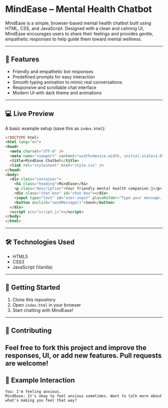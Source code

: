 # MindEase – Mental Health Chatbot

MindEase is a simple, browser-based mental health chatbot built using HTML, CSS, and JavaScript. Designed with a clean and calming UI, MindEase encourages users to share their feelings and provides gentle, empathetic responses to help guide them toward mental wellness.

---

## 🌟 Features

* Friendly and empathetic bot responses
* Predefined prompts for easy interaction
* Smooth typing animation to mimic real conversations
* Responsive and scrollable chat interface
* Modern UI with dark theme and animations

---

## 💻 Live Preview

A basic example setup (save this as `index.html`):

```html
<!DOCTYPE html>
<html lang="en">
<head>
  <meta charset="UTF-8" />
  <meta name="viewport" content="width=device-width, initial-scale=1.0" />
  <title>MindEase Chatbot</title>
  <link rel="stylesheet" href="style.css" />
</head>
<body>
  <div class="container">
    <h1 class="heading">MindEase</h1>
    <p class="description">Your friendly mental health companion 💬</p>
    <div class="chat-box" id="chat-box"></div>
    <input type="text" id="user-input" placeholder="Type your message..." />
    <button onclick="sendMessage()">Send</button>
  </div>
  <script src="script.js"></script>
</body>
</html>
```

---

## 🛠 Technologies Used

* HTML5
* CSS3
* JavaScript (Vanilla)

---

## 🚀 Getting Started

1. Clone this repository
2. Open `index.html` in your browser
3. Start chatting with MindEase!

---

## 🤝 Contributing

Feel free to fork this project and improve the responses, UI, or add new features. Pull requests are welcome!
---
## 💬 Example Interaction

```
You: I'm feeling anxious.
MindEase: It's okay to feel anxious sometimes. Want to talk more about what's making you feel that way?
```



